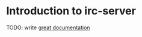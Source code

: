 # Introduction to irc-server

TODO: write [great documentation](http://jacobian.org/writing/great-documentation/what-to-write/)
